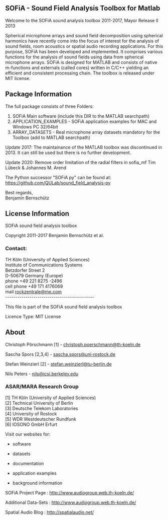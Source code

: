 ## SOFiA - Sound Field Analysis Toolbox for Matlab

Welcome to the SOFiA sound analysis toolbox 2011-2017, Mayor Release II 2013

Spherical microphone arrays and sound field decomposition using spherical harmonics have recently come into the focus of interest for the analysis of sound fields, room acoustics or spatial audio recording applications. For this purpose, SOFiA has been developed and implemented. It comprises various functions for the analysis of sound fields using data from spherical microphone arrays. SOFiA is designed for MATLAB and consists of native m-functions and externals (called cores) written in C/C++ yielding an efficient and consistent processing chain. The toolbox is released under MIT license.

## Package Information

The full package consists of three Folders:

1. SOFiA Main software (include this DIR to the MATLAB searchpath)
2. APPLICATION_EXAMPLES - SOFiA application examples for MAC and Windows PC 32/64bit
3. ARRAY_DATASETS - Real microphone array datasets mandatory for the Toolbox (add to MATLAB          searchpath)

Update 2017:
The maintainance of the MATLAB toolbox was discontinued in 2013. It can still be used but there is no further development.

Update 2020:
Remove order limitation of the radial filters in sofia_mf
Tim Lübeck & Johannes M. Arend

The Python successor "SOFiA py" can be found at: https://github.com/QULab/sound_field_analysis-py

Best regards,   
Benjamin Bernschütz

## License Information

SOFiA sound field analysis toolbox

Copyright 2011-2017 Benjamin Bernschütz et al.

### Contact:

TH Köln (University of Applied Sciences)<br />
Institute of Communications Systems<br />
Betzdorfer Street 2<br />
D-50679 Germany (Europe)<br />
phone +49 221 8275 -2496<br />
cell phone  +49 171 4176069<br />
mail  rockzentrale@me.com<br />
--------------------------------------------<br />

This file is part of the SOFiA sound field analysis toolbox

Licence Type: MIT License


## About
Christoph Pörschmann [1] - christoph.poerschmann@th-koeln.de

Sascha Spors [2,3,4] - sascha.spors@uni-rostock.de

Stefan Weinzierl [2] - stefan.weinzierl@tu-berlin.de

Nils Peters  - nils@icsi.berkeley.edu


### ASAR/MARA Research Group

[1] TH Köln (University of Applied Sciences)<br />
[2] Technical University of Berlin <br />
[3] Deutsche Telekom Laboratories <br />
[4] University of Rostock<br />
[5] WDR Westdeutscher Rundfunk<br />
[6] IOSONO GmbH Erfurt<br />

Visit our websites for:

- software

- datasets

- documentation

- application examples

- background information



SOFiA Project Page : http://www.audiogroup.web.th-koeln.de/<br />

Additional Data-Sets : http://www.audiogroup.web.th-koeln.de/<br />

Spatial Audio Blog : http://spatialaudio.net/<br />
